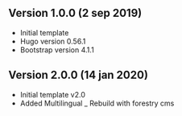 ## Version 1.0.0 (2 sep 2019)

- Initial template
- Hugo version 0.56.1
- Bootstrap version 4.1.1

## Version 2.0.0 (14 jan 2020)

- Initial template v2.0
- Added Multilingual
_ Rebuild with forestry cms
